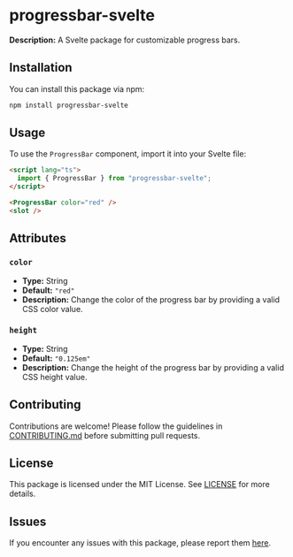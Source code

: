 # progressbar-svelte

**Description:** A Svelte package for customizable progress bars.

## Installation

You can install this package via npm:

```bash
npm install progressbar-svelte
```


## Usage

To use the `ProgressBar` component, import it into your Svelte file:

```html
<script lang="ts">
  import { ProgressBar } from "progressbar-svelte";
</script>

<ProgressBar color="red" />
<slot />
```

## Attributes

### `color`

- **Type:** String
- **Default:** `"red"`
- **Description:** Change the color of the progress bar by providing a valid CSS color value.

### `height`

- **Type:** String
- **Default:** `"0.125em"`
- **Description:** Change the height of the progress bar by providing a valid CSS height value.

## Contributing

Contributions are welcome! Please follow the guidelines in [CONTRIBUTING.md](https://github.com/dhimankamal/svelte-progressbar/blob/main/CONTRIBUTING) before submitting pull requests.

## License

This package is licensed under the MIT License. See [LICENSE](https://github.com/dhimankamal/svelte-progressbar/blob/main/LICENSE) for more details.

## Issues

If you encounter any issues with this package, please report them [here](https://github.com/dhimankamal/svelte-progressbar/issues).
